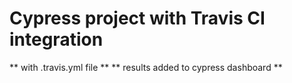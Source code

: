 # Cypress project with Travis CI integration

** with .travis.yml file **
** results added to cypress dashboard **